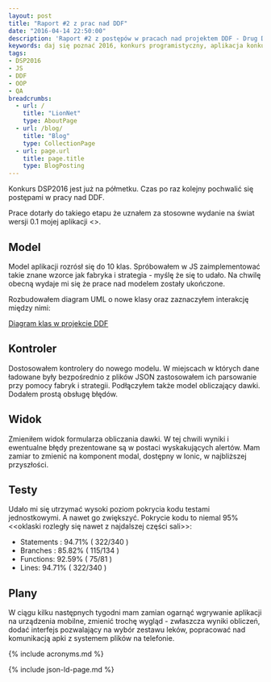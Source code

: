 ```yaml
---
layout: post
title: "Raport #2 z prac nad DDF"
date: "2016-04-14 22:50:00"
description: 'Raport #2 z postępów w pracach nad projektem DDF - Drug Dose Framework'
keywords: daj się poznać 2016, konkurs programistyczny, aplikacja konkursowa, drug dose framework, aplikacja mobilna, pas pediatryczny, dawkowanie leków, yeoman, ionic framework, generator aplikacji, jasmine, bdd, testowanie aplikacji, wyjątki
tags:
- DSP2016
- JS
- DDF
- OOP
- QA
breadcrumbs:
  - url: /
    title: "LionNet"
    type: AboutPage
  - url: /blog/
    title: "Blog"
    type: CollectionPage
  - url: page.url
    title: page.title
    type: BlogPosting
---
```


Konkurs DSP2016 jest już na półmetku. Czas po raz kolejny pochwalić się postępami
w pracy nad DDF.

Prace dotarły do takiego etapu że uznałem za stosowne wydanie na świat wersji 0.1
mojej aplikacji <<brawa>>.

## Model

Model aplikacji rozrósł się do 10 klas. Spróbowałem w JS zaimplementować takie
znane wzorce jak fabryka i strategia - myślę że się to udało. Na chwilę obecną 
wydaje mi się że prace nad modelem zostały ukończone.

Rozbudowałem diagram UML o nowe klasy oraz zaznaczyłem interakcję  między nimi:

[Diagram klas w projekcie DDF]({{site.baseurl}}/assets/img/DSP2016/ddf002.png)

## Kontroler

Dostosowałem kontrolery do nowego modelu. W miejscach w których dane ładowane 
były bezpośrednio z plików JSON zastosowałem ich parsowanie przy pomocy fabryk
i strategii. Podłączyłem także model obliczający dawki. Dodałem prostą obsługę 
błędów.

## Widok

Zmieniłem widok formularza obliczania dawki. W tej chwili wyniki i ewentualne
błędy prezentowane są w postaci wyskakujących alertów. Mam zamiar to zmienić 
na komponent modal, dostępny w Ionic, w najbliższej przyszłości.

## Testy

Udało mi się utrzymać wysoki poziom pokrycia kodu testami jednostkowymi. A nawet
go zwiększyć. Pokrycie kodu to niemal 95% <<oklaski rozległy się nawet z 
najdalszej części sali>>:

 * Statements : 94.71% ( 322/340 )
 * Branches : 85.82% ( 115/134 )
 * Functions: 92.59% ( 75/81 )
 * Lines: 94.71% ( 322/340 )

## Plany

W ciągu kilku następnych tygodni mam zamian ogarnąć wgrywanie aplikacji na 
urządzenia mobilne, zmienić trochę wygląd - zwłaszcza wyniki obliczeń, dodać 
interfejs pozwalający na wybór zestawu leków, popracować nad komunikacją apki z
systemem plików na telefonie.



{% include acronyms.md %}

{% include json-ld-page.md %}
